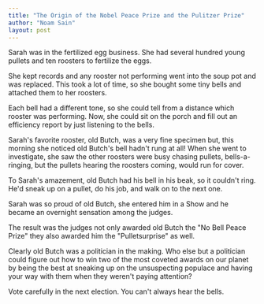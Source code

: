 ```yaml
---
title: "The Origin of the Nobel Peace Prize and the Pulitzer Prize"
author: "Noam Sain"
layout: post
---
```


Sarah was in the fertilized egg business. She had several hundred young pullets and ten roosters to fertilize the eggs.

She kept records and any rooster not performing went into the soup pot and was replaced. This took a lot of time, so she bought some tiny bells and attached them to her roosters.

Each bell had a different tone, so she could tell from a distance which rooster was performing. Now, she could sit on the porch and fill out an efficiency report by just listening to the bells.

Sarah's favorite rooster, old Butch, was a very fine specimen but, this morning she noticed old Butch's bell hadn't rung at all! When she went to investigate, she saw the other roosters were busy chasing pullets, bells-a-ringing, but the pullets hearing the roosters coming, would run for cover.

To Sarah's amazement, old Butch had his bell in his beak, so it couldn't ring. He'd sneak up on a pullet, do his job, and walk on to the next one.

Sarah was so proud of old Butch, she entered him in a Show and he became an overnight sensation among the judges.

The result was the judges not only awarded old Butch the "No Bell Peace Prize" they also awarded him the "Pulletsurprise" as well.

Clearly old Butch was a politician in the making. Who else but a politician could figure out how to win two of the most coveted awards on our planet by being the best at sneaking up on the unsuspecting populace and having your way with them when they weren't paying attention?

Vote carefully in the next election. You can't always hear the bells.